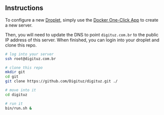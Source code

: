 ## Instructions

To configure a new [Droplet](https://www.digitalocean.com/products/droplets/), simply use the [Docker One-Click App](https://www.digitalocean.com/products/one-click-apps/docker/) to create a new server.

Then, you will need to update the DNS to point `digituz.com.br` to the public IP address of this server. When finished, you can login into your droplet and clone this repo.

```bash
# log into your server
ssh root@digituz.com.br

# clone this repo
mkdir git
cd git
git clone https://github.com/Digituz/digituz.git ./

# move into it
cd digituz

# run it
bin/run.sh &
```
